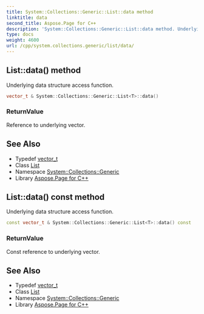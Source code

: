 ```yaml
---
title: System::Collections::Generic::List::data method
linktitle: data
second_title: Aspose.Page for C++
description: 'System::Collections::Generic::List::data method. Underlying data structure access function in C++.'
type: docs
weight: 4600
url: /cpp/system.collections.generic/list/data/
---
```

## List::data() method


Underlying data structure access function.

```cpp
vector_t & System::Collections::Generic::List<T>::data()
```


### ReturnValue

Reference to underlying vector.

## See Also

* Typedef [vector_t](../vector_t/)
* Class [List](../)
* Namespace [System::Collections::Generic](../../)
* Library [Aspose.Page for C++](../../../)
## List::data() const method


Underlying data structure access function.

```cpp
const vector_t & System::Collections::Generic::List<T>::data() const
```


### ReturnValue

Const reference to underlying vector.

## See Also

* Typedef [vector_t](../vector_t/)
* Class [List](../)
* Namespace [System::Collections::Generic](../../)
* Library [Aspose.Page for C++](../../../)
